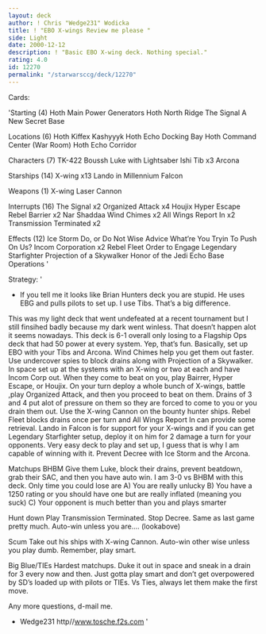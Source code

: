 ```yaml
---
layout: deck
author: ! Chris "Wedge231" Wodicka
title: ! "EBO X-wings Review me please "
side: Light
date: 2000-12-12
description: ! "Basic EBO X-wing deck. Nothing special."
rating: 4.0
id: 12270
permalink: "/starwarsccg/deck/12270"
---
```

Cards: 

'Starting (4)
Hoth Main Power Generators
Hoth North Ridge
The Signal
A New Secret Base

Locations (6)
Hoth
Kiffex
Kashyyyk
Hoth Echo Docking Bay
Hoth Command Center (War Room)
Hoth Echo Corridor

Characters (7)
TK-422
Boussh
Luke with Lightsaber
Ishi Tib x3
Arcona

Starships (14)
X-wing x13
Lando in Millennium Falcon

Weapons (1)
X-wing Laser Cannon

Interrupts (16)
The Signal x2
Organized Attack x4
Houjix
Hyper Escape
Rebel Barrier x2
Nar Shaddaa Wind Chimes x2
All Wings Report In x2
Transmission Terminated x2

Effects (12)
Ice Storm
Do, or Do Not
Wise Advice
What’re You Tryin To Push On Us?
Incom Corporation x2
Rebel Fleet
Order to Engage
Legendary Starfighter
Projection of a Skywalker
Honor of the Jedi
Echo Base Operations '

Strategy: '

- If you tell me it looks like Brian Hunters deck you are stupid. He uses EBG and pulls pilots to set up. I use Tibs. That’s a big difference.

This was my light deck that went undefeated at a recent tournament but I still finsihed badly because my dark went winless. That doesn’t happen alot it seems nowadays. This deck is 6-1 overall only losing to a Flagship Ops deck that had 50 power at every system. Yep, that’s fun. Basically, set up EBO with your Tibs and Arcona. Wind Chimes help you get them out faster. Use undercover spies to block drains along with Projection of a Skywalker. In space set up at the systems with an X-wing or two at each and have Incom Corp out. When they come to beat on you, play Bairrer, Hyper Escape, or Houjix. On your turn deploy a whole bunch of X-wings, battle ,play Organized Attack, and then you proceed to beat on them. Drains of 3 and 4 put alot of pressure on them so they are forced to come to you or you drain them out. Use the X-wing Cannon on the bounty hunter ships. Rebel Fleet blocks drains once per turn and All Wings Report In can provide some retrieval. Lando in Falcon is for support for your X-wings and if you can get Legendary Starfighter setup, deploy it on him for 2 damage a turn for your opponents. Very easy deck to play and set up, I guess that is why I am capable of winning with it. Prevent Decree with Ice Storm and the Arcona.

Matchups
BHBM Give them Luke, block their drains, prevent beatdown, grab their SAC, and then you have auto win. I am 3-0 vs BHBM with this deck. Only time you could lose are
A) You are really unlucky
B) You have a 1250 rating or you should have one but are really inflated (meaning you suck)
C) Your opponent is much better than you and plays smarter

Hunt down Play Transmission Terminated. Stop Decree. Same as last game pretty much. Auto-win unless you are.... (lookabove)

Scum Take out his ships with X-wing Cannon. Auto-win other wise unless you play dumb. Remember, play smart.

Big Blue/TIEs Hardest matchups. Duke it out in space and sneak in a drain for 3 every now and then. Just gotta play smart and don’t get overpowered by SD’s loaded up with pilots or TIEs. Vs Ties, always let them make the first move.

Any more questions, d-mail me.

- Wedge231
http//www.tosche.f2s.com     '
